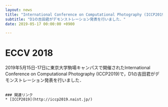 ```yaml
---
layout: news
title: "International Conference on Computational Photography (ICCP2019)"
subtitle: "D1の吉田君がデモンストレーション発表を行いました．"
date: 2019-05-17 00:00:00 +0900

---
```


# ECCV 2018
2019年5月15日-17日に東京大学駒場キャンパスで開催されたInternational Conference on Computational Photography (ICCP2019)で，D1の吉田君がデモンストレーション発表を行いました．



```

### 関連リンク
* [ICCP2019](http://iccp2019.naist.jp/)
